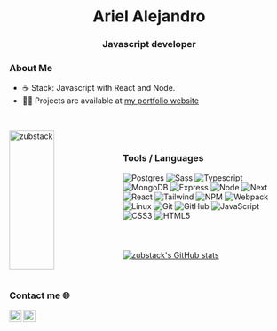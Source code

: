 <h1 align="center">Ariel Alejandro</h1>
<h3 align="center">Javascript developer</h3>

### About Me
- ☕ Stack: Javascript with React and Node.
- 👨‍💻 Projects are available at [my portfolio website](https://ariel-alejandro.netlify.app/)

&nbsp;

<img
align="left"
width="40%"
height="250"
src="https://github-readme-streak-stats.herokuapp.com/?user=zubstack&"
alt="zubstack"
/>

&nbsp;

### Tools / Languages

<!-- Icons: https://simpleicons.org/ -->

![Postgres](https://img.shields.io/badge/-Postgres-05122A?style=for-the-badge&color=232323&logo=postgresql)
![Sass](https://img.shields.io/badge/-Sass-05122A?style=for-the-badge&color=232323&logo=sass)
![Typescript](https://img.shields.io/badge/-Typescript-05122A?style=for-the-badge&color=232323&logo=typescript)
![MongoDB](https://img.shields.io/badge/-Mongo-05122A?style=for-the-badge&color=232323&logo=mongodb)
![Express](https://img.shields.io/badge/-Express-05122A?style=for-the-badge&color=232323&logo=express)
![Node](https://img.shields.io/badge/-Node-05122A?style=for-the-badge&color=232323&logo=nodedotjs)
![Next](https://img.shields.io/badge/-Next-05122A?style=for-the-badge&color=232323&logo=nextdotjs)
![React](https://img.shields.io/badge/-React-05122A?style=for-the-badge&color=232323&logo=react)
![Tailwind](https://img.shields.io/badge/-Tailwind-05122A?style=for-the-badge&color=232323&logo=tailwindcss)
![NPM](https://img.shields.io/badge/-NPM-05122A?style=for-the-badge&color=232323&logo=npm)
![Webpack](https://img.shields.io/badge/-Webpack-05122A?style=for-the-badge&color=232323&logo=webpack)
![Linux](https://img.shields.io/badge/-Linux-05122A?style=for-the-badge&color=232323&logo=linux&logoColor=dfb914)
![Git](https://img.shields.io/badge/-Git-05122A?style=for-the-badge&color=232323&logo=git)
![GitHub](https://img.shields.io/badge/-GitHub-05122A?style=for-the-badge&color=232323&logo=github)
![JavaScript](https://img.shields.io/badge/-JavaScript-05122A?style=for-the-badge&color=232323&logo=javascript&logoColor=F7DF1E)
![CSS3](https://img.shields.io/badge/-CSS3-0512AB?style=for-the-badge&color=232323&logo=CSS3&logoColor=1572B6)
![HTML5](https://img.shields.io/badge/-HTML5-0512AB?style=for-the-badge&color=232323&logo=HTML5&logoColor=E34F26)

&nbsp;

###

<a href="http://www.github.com/zubstack"><img src="https://github-readme-stats.vercel.app/api?username=zubstack&show_icons=true&hide=&count_private=true&title_color=ffffff&text_color=ffffff&icon_color=001f3f&bg_color=000000&hide_border=true&show_icons=true" alt="zubstack's GitHub stats" /></a>

&nbsp;

### Contact me 🌐

[<img align="left" alt="Discord" width="22px" src="https://raw.githubusercontent.com/rahuldkjain/github-profile-readme-generator/master/src/images/icons/Social/twitter.svg" />][twitter]
[<img align="left" alt="Telegram" width="22px" src="https://raw.githubusercontent.com/rahuldkjain/github-profile-readme-generator/master/src/images/icons/Social/linked-in-alt.svg" />][linkedin]

&nbsp;

[linkedin]: https://linkedin.com/in/https://www.linkedin.com/in/alejandro-calderon-72b662233/
[twitter]: https://twitter.com/mt_alejo_

